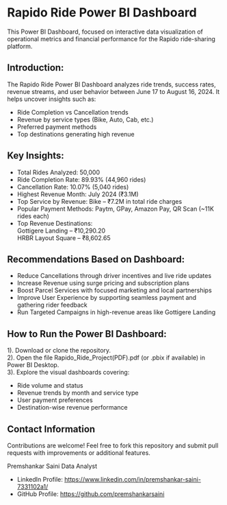 # Rapido Ride Power BI Dashboard  
This Power BI Dashboard, focused on interactive data visualization of operational metrics and financial performance for the Rapido ride-sharing platform.

## Introduction:
The Rapido Ride Power BI Dashboard analyzes ride trends, success rates, revenue streams, and user behavior between June 17 to August 16, 2024. It helps uncover insights such as:
* Ride Completion vs Cancellation trends
* Revenue by service types (Bike, Auto, Cab, etc.)
* Preferred payment methods
* Top destinations generating high revenue

## Key Insights:
* Total Rides Analyzed: 50,000
* Ride Completion Rate: 89.93% (44,960 rides)
* Cancellation Rate: 10.07% (5,040 rides)
* Highest Revenue Month: July 2024 (₹3.1M)
* Top Service by Revenue: Bike – ₹7.2M in total ride charges
* Popular Payment Methods: Paytm, GPay, Amazon Pay, QR Scan (~11K rides each)
* Top Revenue Destinations:                   
Gottigere Landing – ₹10,290.20               
HRBR Layout Square – ₹8,602.65

## Recommendations Based on Dashboard: 
* Reduce Cancellations through driver incentives and live ride updates
* Increase Revenue using surge pricing and subscription plans
* Boost Parcel Services with focused marketing and local partnerships
* Improve User Experience by supporting seamless payment and gathering rider feedback
* Run Targeted Campaigns in high-revenue areas like Gottigere Landing

## How to Run the Power BI Dashboard: 
1). Download or clone the repository.             
2). Open the file Rapido_Ride_Project(PDF).pdf (or .pbix if available) in Power BI Desktop.               
3). Explore the visual dashboards covering:              
* Ride volume and status
* Revenue trends by month and service type
* User payment preferences
* Destination-wise revenue performance

## Contact Information
Contributions are welcome! Feel free to fork this repository and submit pull requests with improvements or additional features.

Premshankar Saini
Data Analyst
* LinkedIn Profile: https://www.linkedin.com/in/premshankar-saini-7331102a1/                      
* GitHub Profile: https://github.com/premshankarsaini
